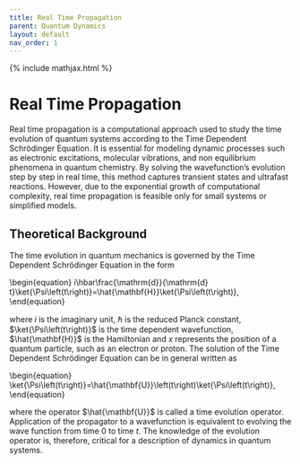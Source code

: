 ```yaml
---
title: Real Time Propagation
parent: Quantum Dynamics
layout: default
nav_order: 1
---
```

{% include mathjax.html %}

# Real Time Propagation

Real time propagation is a computational approach used to study the time evolution of quantum systems according to the Time Dependent Schrödinger Equation. It is essential for modeling dynamic processes such as electronic excitations, molecular vibrations, and non equilibrium phenomena in quantum chemistry. By solving the wavefunction’s evolution step by step in real time, this method captures transient states and ultrafast reactions. However, due to the exponential growth of computational complexity, real time propagation is feasible only for small systems or simplified models.

## Theoretical Background

The time evolution in quantum mechanics is governed by the Time Dependent Schrödinger Equation in the form

\begin{equation}
i\hbar\frac{\mathrm{d}}{\mathrm{d} t}\ket{\Psi\left(t\right)}=\hat{\mathbf{H}}\ket{\Psi\left(t\right)},
\end{equation}

where $i$ is the imaginary unit, $\hbar$ is the reduced Planck constant, $\ket{\Psi\left(t\right)}$ is the time dependent wavefunction, $\hat{\mathbf{H}}$ is the Hamiltonian and  $x$ represents the position of a quantum particle, such as an electron or proton. The solution of the Time Dependent Schrödinger Equation can be in general written as

\begin{equation}
\ket{\Psi\left(t\right)}=\hat{\mathbf{U}}\left(t\right)\ket{\Psi\left(t\right)},
\end{equation}

where the operator $\hat{\mathbf{U}}$ is called a time evolution operator. Application of the propagator to a wavefunction is equivalent to evolving the wave function from time 0 to time $t$. The knowledge of the evolution operator is, therefore, critical for a description of dynamics in quantum systems.
